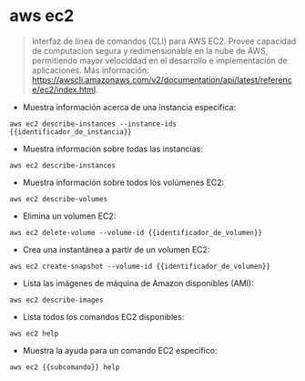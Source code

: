 # aws ec2

> Interfaz de línea de comandos (CLI) para AWS EC2.
> Provee capacidad de computacion segura y redimensionable en la nube de AWS, permitiendo mayor velociddad en el desarrollo e implementación de aplicaciones.
> Más información: <https://awscli.amazonaws.com/v2/documentation/api/latest/reference/ec2/index.html>.

- Muestra información acerca de una instancia específica:

`aws ec2 describe-instances --instance-ids {{identificador_de_instancia}}`

- Muestra información sobre todas las instancias:

`aws ec2 describe-instances`

- Muestra información sobre todos los volúmenes EC2:

`aws ec2 describe-volumes`

- Elimina un volumen EC2:

`aws ec2 delete-volume --volume-id {{identificador_de_volumen}}`

- Crea una instantánea a partir de un volumen EC2:

`aws ec2 create-snapshot --volume-id {{identificador_de_volumen}}`

- Lista las imágenes de máquina de Amazon disponibles (AMI):

`aws ec2 describe-images`

- Lista todos los comandos EC2 disponibles:

`aws ec2 help`

- Muestra la ayuda para un comando EC2 específico:

`aws ec2 {{subcomando}} help`

